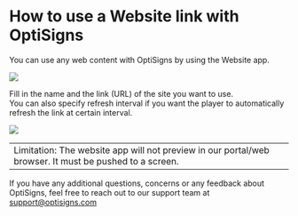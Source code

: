 # How to use a Website link with OptiSigns

You can use any web content with OptiSigns by using the Website app.

![](https://support.optisigns.com/hc/article_attachments/360023837474)

Fill in the name and the link (URL) of the site you want to use.  
You can also specify refresh interval if you want the player to automatically refresh the link at certain interval.

![](https://support.optisigns.com/hc/article_attachments/360023837674)

|  |
| --- |
| Limitation: The website app will not preview in our portal/web browser. It must be pushed to a screen. |

If you have any additional questions, concerns or any feedback about OptiSigns, feel free to reach out to our support team at [support@optisigns.com](mailto:support@optisigns.com)